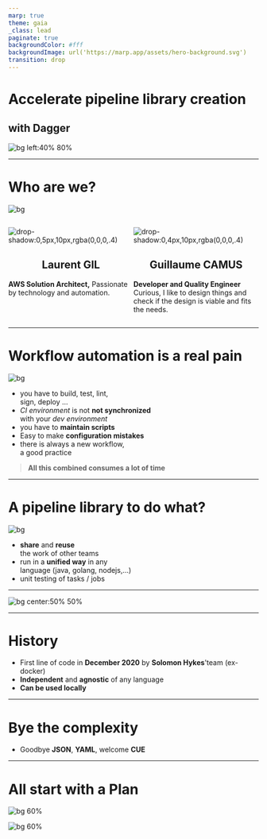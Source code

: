 ```yaml
---
marp: true
theme: gaia
_class: lead
paginate: true
backgroundColor: #fff
backgroundImage: url('https://marp.app/assets/hero-background.svg')
transition: drop
---
```


<style>
.container { display: flex; }
.col{ flex: 1;}
.col img {display: flex;margin: auto}
.col h2{ text-align: center}
section.white {
  color: white;
  text-shadow: #000 1px 0 10px;
}
</style>


<!-- https://marpit.marp.app/directives -->

# Accelerate pipeline library creation
## with Dagger

![bg left:40% 80%](./assets/dagger_logo_portrait.svg)

---
<!-- _class: white -->
# Who are we?

![bg](assets/who-are.jpeg)

<div class="container">

<div class="col">

![drop-shadow:0,5px,10px,rgba(0,0,0,.4)](./assets/laurent-gil.png)

## Laurent GIL

**AWS Solution Architect,**
Passionate by technology and automation.

</div>

<div class="col">

![drop-shadow:0,4px,10px,rgba(0,0,0,.4)](./assets/guillaume-camus.png)

## Guillaume CAMUS

**Developer and Quality Engineer**
Curious, I like to design things and check if the design is viable and fits the needs.

</div>

</div>

---

<style>

</style>

<!-- _class: white -->

# Workflow automation is a real pain

![bg](assets/developer_pain_point.jpeg)

- you have to build, test, lint, <br /> sign, deploy ...
- *CI environment* is not **not synchronized** <br /> with your *dev environment*
  <!--
  - the development environment is different from one developer to another, and is rarely consistent with that of the CI
  -->
- you have to **maintain scripts**
  <!--
  - these scripts are rarely tested
  -->
- Easy to make **configuration mistakes**
  <!--
  - there is no schema to validate the configuration. You can have a valid YAML file, but it is not understood by the CI. For example, define an environment variable with a boolean type.
  -->
- there is always a new workflow, <br />a good practice
  <!--
  - there is always a new workflow, good practices to execute. This has the consequence that developers spend too much time on it instead of developing.
  So what do we do? We write scripts to automate all these workflows and tasks we have to perform.
  -->
  <!--
  Homemade scripts that do the job but then they don't really evolve and as the team grows, the project grows, the script grows and the technical debt grows and begins to introduce problems  that you can't test. You don't understand how it works and the person who wrote them three years ago is gone.
  -->

> **All this combined consumes a lot of time**

---
<!-- _class: white -->

# A pipeline library to do what?

![bg](assets/question.jpeg)

- **share** and **reuse** <br />the work of other teams
  <!--
  - have a modular and composable API
  -->
- run in a **unified way** in any <br />language (java, golang, nodejs,...)
- unit testing of tasks / jobs

---

![bg center:50% 50%](./assets/dagger_logo_portrait.svg)

---
# History

- First line of code in **December 2020** by **Solomon Hykes**'team (ex-docker)
- **Independent** and **agnostic** of any language
- **Can be used locally**

<!--
Dagger is portable and compatible
-->

---
# Bye the complexity

- Goodbye **JSON**, **YAML**, welcome **CUE**

---
# <!-- fit --> All start with a **Plan**

![bg 60%](assets/loves-plan-together.jpeg)

![bg 60%](assets/plan-dagger.png)

